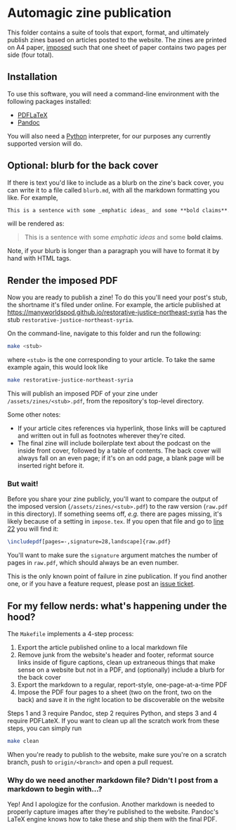 # Automagic zine publication

This folder contains a suite of tools that export, format, and ultimately
publish zines based on articles posted to the website. The zines are printed
on A4 paper, [imposed](https://en.wikipedia.org/wiki/Imposition) such that one
sheet of paper contains two pages per side (four total).

## Installation

To use this software, you will need a command-line environment with the
following packages installed:

* [PDFLaTeX](https://www.latex-project.org/get/)
* [Pandoc](https://pandoc.org/installing.html)

You will also need a [Python](https://www.python.org/) interpreter, for our
purposes any currently supported version will do.

## Optional: blurb for the back cover

If there is text you'd like to include as a blurb on the zine's back cover, you
can write it to a file called `blurb.md`, with all the markdown formatting you
like. For example,


```markdown
This is a sentence with some _emphatic ideas_ and some **bold claims**.
```

will be rendered as:

> This is a sentence with some _emphatic ideas_ and some **bold claims**.

Note, if your blurb is longer than a paragraph you will have to format it by
hand with HTML tags.

## Render the imposed PDF

Now you are ready to publish a zine! To do this you'll need your post's stub,
the shortname it's filed under online. For example, the article published at
https://manyworldspod.github.io/restorative-justice-northeast-syria has the
stub `restorative-justice-northeast-syria`.

On the command-line, navigate to this folder and run the following:

```bash
make <stub>
```

where `<stub>` is the one corresponding to your article. To take the same
example again, this would look like

```bash
make restorative-justice-northeast-syria
```

This will publish an imposed PDF of your zine under `/assets/zines/<stub>.pdf`,
from the repository's top-level directory.

Some other notes:

* If your article cites references via hyperlink, those links will be captured
  and written out in full as footnotes wherever they're cited.
* The final zine will include boilerplate text about the podcast on the inside
  front cover, followed by a table of contents. The back cover will always fall
  on an even page; if it's on an odd page, a blank page will be inserted right
  before it.

### But wait!

Before you share your zine publicly, you'll want to compare the output of the
imposed version (`/assets/zines/<stub>.pdf`) to the raw version (`raw.pdf` in
this directory). If something seems off, _e.g._ there are pages missing, it's
likely because of a setting in `impose.tex`. If you open that file and go to
[line 22](https://github.com/manyworldspod/manyworldspod.github.io/blob/main/_zines/impose.tex#L22)
you will find it:

```tex
\includepdf[pages=-,signature=28,landscape]{raw.pdf}
```

You'll want to make sure the `signature` argument matches the number of pages
in `raw.pdf`, which should always be an even number.

This is the only known point of failure in zine publication. If you find
another one, or if you have a feature request, please post an
[issue ticket](https://github.com/manyworldspod/manyworldspod.github.io/issues).

## For my fellow nerds: what's happening under the hood?

The `Makefile` implements a 4-step process:

1. Export the article published online to a local markdown file
2. Remove junk from the website's header and footer, reformat source links
   inside of figure captions, clean up extraneous things that make sense on
   a website but not in a PDF, and (optionally) include a blurb for the back
   cover
3. Export the markdown to a regular, report-style, one-page-at-a-time PDF
4. Impose the PDF four pages to a sheet (two on the front, two on the back)
   and save it in the right location to be discoverable on the website

Steps 1 and 3 require Pandoc, step 2 requires Python, and steps 3 and 4 require
PDFLateX. If you want to clean up all the scratch work from these steps, you
can simply run

```bash
make clean
```

When you're ready to publish to the website, make sure you're on a scratch
branch, push to `origin/<branch>` and open a pull request.

### Why do we need another markdown file? Didn't I post from a markdown to begin with...?

Yep! And I apologize for the confusion. Another markdown is needed to properly
capture images after they're published to the website. Pandoc's LaTeX engine
knows how to take these and ship them with the final PDF.
